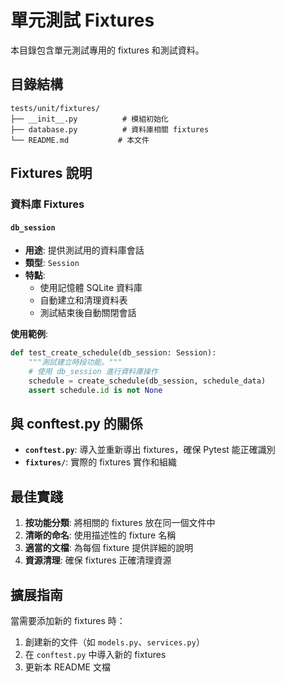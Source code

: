 # 單元測試 Fixtures

本目錄包含單元測試專用的 fixtures 和測試資料。

## 目錄結構

```
tests/unit/fixtures/
├── __init__.py          # 模組初始化
├── database.py          # 資料庫相關 fixtures
└── README.md           # 本文件
```

## Fixtures 說明

### 資料庫 Fixtures

#### `db_session`

- **用途**: 提供測試用的資料庫會話
- **類型**: `Session`
- **特點**:
  - 使用記憶體 SQLite 資料庫
  - 自動建立和清理資料表
  - 測試結束後自動關閉會話

**使用範例**:

```python
def test_create_schedule(db_session: Session):
    """測試建立時段功能。"""
    # 使用 db_session 進行資料庫操作
    schedule = create_schedule(db_session, schedule_data)
    assert schedule.id is not None
```

## 與 conftest.py 的關係

- **`conftest.py`**: 導入並重新導出 fixtures，確保 Pytest 能正確識別
- **`fixtures/`**: 實際的 fixtures 實作和組織

## 最佳實踐

1. **按功能分類**: 將相關的 fixtures 放在同一個文件中
2. **清晰的命名**: 使用描述性的 fixture 名稱
3. **適當的文檔**: 為每個 fixture 提供詳細的說明
4. **資源清理**: 確保 fixtures 正確清理資源

## 擴展指南

當需要添加新的 fixtures 時：

1. 創建新的文件（如 `models.py`、`services.py`）
2. 在 `conftest.py` 中導入新的 fixtures
3. 更新本 README 文檔
